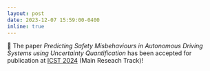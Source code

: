 ```yaml
---
layout: post
date: 2023-12-07 15:59:00-0400
inline: true
---
```


:pushpin: The paper *Predicting Safety Misbehaviours in Autonomous Driving Systems using Uncertainty Quantification* has been accepted for publication at [ICST 2024](https://conf.researchr.org/track/icst-2024/icst-2024-papers) (Main Reseach Track)!